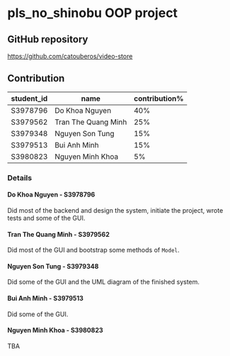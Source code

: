 # pls_no_shinobu OOP project
## GitHub repository
https://github.com/catouberos/video-store

## Contribution
| student_id | name                | contribution% |
|------------|---------------------|---------------|
| S3978796   | Do Khoa Nguyen      | 40%           |
| S3979562   | Tran The Quang Minh | 25%           |
| S3979348   | Nguyen Son Tung     | 15%           |
| S3979513   | Bui Anh Minh        | 15%           |
| S3980823   | Nguyen Minh Khoa    | 5%            |

### Details
#### Do Khoa Nguyen - S3978796
Did most of the backend and design the system, initiate the project, wrote tests and some of the GUI.

#### Tran The Quang Minh - S3979562
Did most of the GUI and bootstrap some methods of `Model`.

#### Nguyen Son Tung - S3979348
Did some of the GUI and the UML diagram of the finished system.

#### Bui Anh Minh - S3979513
Did some of the GUI.

#### Nguyen Minh Khoa - S3980823
TBA
